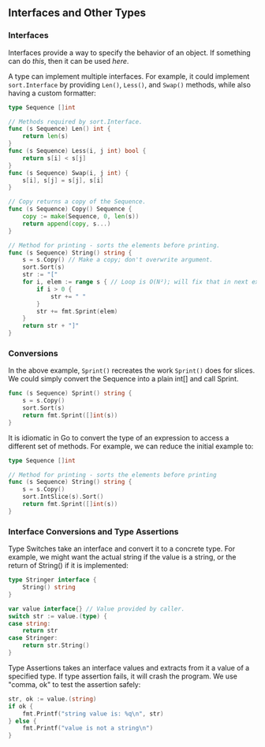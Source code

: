 ## Interfaces and Other Types

### Interfaces

Interfaces provide a way to specify the behavior of an object. If something can do _this_, then it can be used _here_.

A type can implement multiple interfaces. For example, it could implement `sort.Interface` by providing `Len()`, `Less()`, and `Swap()` methods, while also having a custom formatter:

```go
type Sequence []int

// Methods required by sort.Interface.
func (s Sequence) Len() int {
    return len(s)
}
func (s Sequence) Less(i, j int) bool {
    return s[i] < s[j]
}
func (s Sequence) Swap(i, j int) {
    s[i], s[j] = s[j], s[i]
}

// Copy returns a copy of the Sequence.
func (s Sequence) Copy() Sequence {
    copy := make(Sequence, 0, len(s))
    return append(copy, s...)
}

// Method for printing - sorts the elements before printing.
func (s Sequence) String() string {
    s = s.Copy() // Make a copy; don't overwrite argument.
    sort.Sort(s)
    str := "["
    for i, elem := range s { // Loop is O(N²); will fix that in next example.
        if i > 0 {
            str += " "
        }
        str += fmt.Sprint(elem)
    }
    return str + "]"
}
```

### Conversions

In the above example, `Sprint()` recreates the work `Sprint()` does for slices. We could simply convert the Sequence into a plain int[] and call Sprint.

```go
func (s Sequence) Sprint() string {
    s = s.Copy()
    sort.Sort(s)
    return fmt.Sprint([]int(s))
}
```

It is idiomatic in Go to convert the type of an expression to access a different set of methods. For example, we can reduce the initial example to:

```go
type Sequence []int

// Method for printing - sorts the elements before printing
func (s Sequence) String() string {
    s = s.Copy()
    sort.IntSlice(s).Sort()
    return fmt.Sprint([]int(s))
}
```

### Interface Conversions and Type Assertions

Type Switches take an interface and convert it to a concrete type.
For example, we might want the actual string if the value is a string, or the return of String() if it is implemented:

```go
type Stringer interface {
    String() string
}

var value interface{} // Value provided by caller.
switch str := value.(type) {
case string:
    return str
case Stringer:
    return str.String()
}
```

Type Assertions takes an interface values and extracts from it a value of a specified type. If type assertion fails, it will crash the program. We use "comma, ok" to test the assertion safely:

```go
str, ok := value.(string)
if ok {
    fmt.Printf("string value is: %q\n", str)
} else {
    fmt.Printf("value is not a string\n")
}
```
